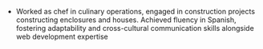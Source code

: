 - Worked as chef in culinary operations, engaged in construction projects constructing enclosures and houses. Achieved fluency in Spanish, fostering adaptability and cross-cultural communication skills alongside web development expertise
